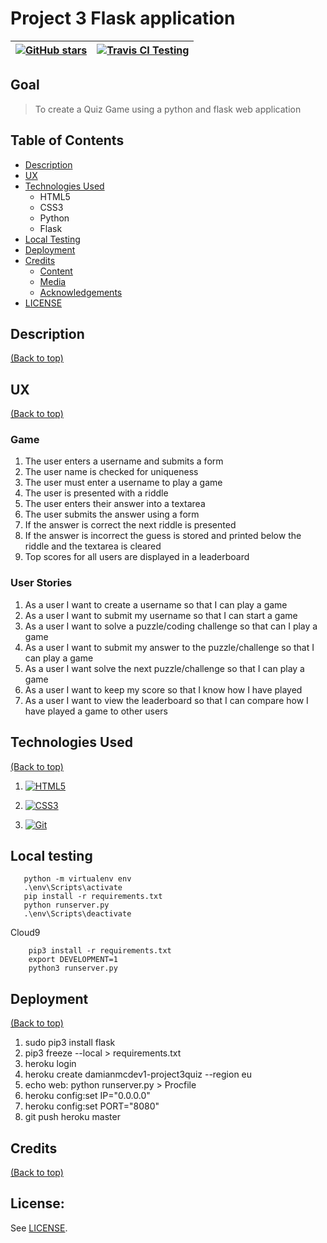 # Project 3 Flask application

| <a href="https://github.com/DamianMcNulty/project3quiz/stargazers">     <img src="https://img.shields.io/github/stars/DamianMcNulty/project3quiz.svg?style=social" alt="GitHub stars"> </a> 	| [![Travis CI Testing](https://travis-ci.org/DamianMcNulty/project3quiz.svg?branch=master)](https://travis-ci.org/DamianMcNulty/project3quiz) 	|
|-----------------------------------------------------------------------------------------------------------------------------------------------------------------------------------------------	|------------------------------------------------------------------------------------------------------------------------------------------------	|

## Goal
>To create a Quiz Game using a python and flask web application

## Table of Contents
- [Description](#description)
- [UX](#ux)
- [Technologies Used](#technologies-used)
    - HTML5
    - CSS3
    - Python
    - Flask
- [Local Testing](#local-testing)
- [Deployment](#deployment)
- [Credits](#credits)
    - [Content](#content)
    - [Media](#media)
    - [Acknowledgements](#acknowledgements)
- [LICENSE](#license)

## Description
[(Back to top)](#table-of-contents)

## UX
[(Back to top)](#table-of-contents)
### Game
1. The user enters a username and submits a form
2. The user name is checked for uniqueness
3. The user must enter a username to play a game
4. The user is presented with a riddle
5. The user enters their answer into a textarea
6. The user submits the answer using a form
7. If the answer is correct the next riddle is presented
8. If the answer is incorrect the guess is stored and printed below the riddle and the textarea is cleared
9. Top scores for all users are displayed in a leaderboard

### User Stories
1. As a user I want to create a username so that I can play a game
2. As a user I want to submit my username so that I can start a game
3. As a user I want to solve a puzzle/coding challenge so that can I play a game
4. As a user I want to submit my answer to the puzzle/challenge so that I can play a game
5. As a user I want solve the next puzzle/challenge so that I can play a game
6. As a user I want to keep my score so that I know how I have played
7. As a user I want to view the leaderboard so that I can compare how I have played a game to other users
## Technologies Used
[(Back to top)](#table-of-contents)
1. [![HTML5](https://github.com/DamianMcNulty/my-first-website/blob/master/img/HTML5_logo_and_wordmark.svg)](https://en.wikipedia.org/wiki/HTML5) 

2. [![CSS3](https://github.com/DamianMcNulty/my-first-website/blob/master/img/CSS3_logo_and_wordmark.svg)](https://en.wikipedia.org/wiki/Cascading_Style_Sheets)  

3. [![Git](https://github.com/DamianMcNulty/my-first-website/blob/master/img/Git-logo.svg)](https://en.wikipedia.org/wiki/Git)  

## Local testing
```pip install virtualenv
   python -m virtualenv env
   .\env\Scripts\activate
   pip install -r requirements.txt
   python runserver.py
   .\env\Scripts\deactivate
```

Cloud9
```
    pip3 install -r requirements.txt
    export DEVELOPMENT=1
    python3 runserver.py
```

## Deployment
[(Back to top)](#table-of-contents)
1. sudo pip3 install flask
2. pip3 freeze --local > requirements.txt
1. heroku login
2. heroku create damianmcdev1-project3quiz --region eu
3. echo web: python runserver.py > Procfile
4. heroku config:set IP="0.0.0.0"
5. heroku config:set PORT="8080"
6. git push heroku master

 
## Credits
[(Back to top)](#table-of-contents)

## License:

See [LICENSE](LICENSE).
